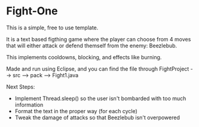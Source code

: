 # Fight-One

This is a simple, free to use template.

It is a text based figthing game where the player can choose from 4 moves that will either attack or defend themself from the enemy: Beezlebub.

This implements cooldowns, blocking, and effects like burning.

Made and run using Eclipse, and you can find the file through FightProject --> src --> pack --> Fight1.java

Next Steps:
- Implement Thread.sleep() so the user isn't bombarded with too much information
- Format the text in the proper way (for each cycle)
- Tweak the damage of attacks so that Beezlebub isn't overpowered
